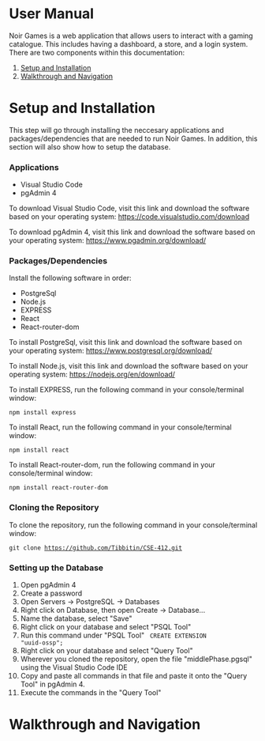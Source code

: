 # User Manual
Noir Games is a web application that allows users to interact with a gaming catalogue. This includes having a dashboard, a store, and a login system. There are two components within this documentation:

1. [Setup and Installation](#Setup-and-Installation)
2. [Walkthrough and Navigation](#Walkthrough-and-Navigation)

# Setup and Installation
This step will go through installing the neccesary applications and packages/dependencies that are needed to run Noir Games. In addition, this section will also show how to setup the database.

### Applications
* Visual Studio Code
* pgAdmin 4

To download Visual Studio Code, visit this link and download the software based on your operating system: https://code.visualstudio.com/download

To download pgAdmin 4, visit this link and download the software based on your operating system: https://www.pgadmin.org/download/

### Packages/Dependencies
Install the following software in order:
* PostgreSql
* Node.js
* EXPRESS 
* React
* React-router-dom

To install PostgreSql, visit this link and download the software based on your operating system: https://www.postgresql.org/download/

To install Node.js, visit this link and download the software based on your operating system: https://nodejs.org/en/download/

To install EXPRESS, run the following command in your console/terminal window: 

<code>npm install express</code>

To install React, run the following command in your console/terminal window:

<code>npm install react</code>

To install React-router-dom, run the following command in your console/terminal window:

<code>npm install react-router-dom</code>

### Cloning the Repository
To clone the repository, run the following command in your console/terminal window:

<code>git clone https://github.com/Tibbitin/CSE-412.git</code>

### Setting up the Database
1. Open pgAdmin 4
2. Create a password
3. Open Servers -> PostgreSQL -> Databases
4. Right click on Database, then open Create -> Database...
5. Name the database, select "Save"
6. Right click on your database and select "PSQL Tool"
7. Run this command under "PSQL Tool" <code> CREATE EXTENSION "uuid-ossp"; </code>
8. Right click on your database and select "Query Tool"
9. Wherever you cloned the repository, open the file "middlePhase.pgsql" using the Visual Studio Code IDE
10. Copy and paste all commands in that file and paste it onto the "Query Tool" in pgAdmin 4.
11. Execute the commands in the "Query Tool"




# Walkthrough and Navigation
